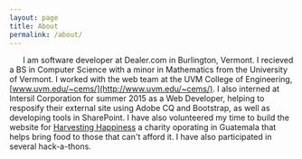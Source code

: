 ```yaml
---
layout: page
title: About
permalink: /about/
---
```


&nbsp;&nbsp;&nbsp;&nbsp;&nbsp;&nbsp;I am software developer at Dealer.com in Burlington, Vermont. I recieved a BS in Computer Science with a minor in Mathematics from the University of Vermont. I worked with the web team at the UVM College of Engineering, [www.uvm.edu/~cems/](http://www.uvm.edu/~cems/). I also interned at Intersil Corporation for summer 2015 as a Web Developer, helping to resposify their external site using Adobe CQ and Bootstrap, as well as developing tools in SharePoint. I have also volunteered my time to build the website for [Harvesting Happiness](http://harvestinghappiness.org) a charity oporating in Guatemala that helps bring food to those that can't afford it. I have also participated in several hack-a-thons.
